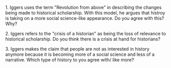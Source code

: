 <p> 1. Iggers uses the term "Revolution from above" in describing the changes being made to historical scholarship. With this model, 
he argues that histroy is taking on a more social science-like appearance. Do you agree with this? Why?</P>
<p> 2. Iggers refers to the "crisis of a historian" as being the loss of relevance to historical scholarship. Do you think there
is a crisis at hand for historians? </p>
<p> 3. Iggers makes the claim that people are not as interested in history anymore because it is becoming more of a social science
and less of a narrative. Which type of history to you agree with/ like more? 
